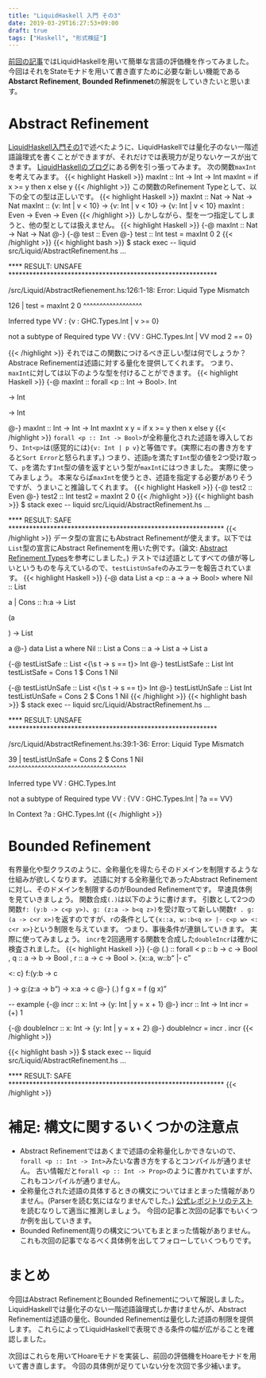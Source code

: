 ```yaml
---
title: "LiquidHaskell 入門 その3"
date: 2019-03-29T16:27:53+09:00
draft: true
tags: ["Haskell", "形式検証"]
---
```


[前回の記事](https://forestaa.github.io/blog/posts/liquidhaskell2/)ではLiquidHaskellを用いて簡単な言語の評価機を作ってみました。
今回はそれをStateモナドを用いて書き直すために必要な新しい機能である**Abstarct Refinement**, **Bounded Refinmenet**の解説をしていきたいと思います。

<!--more-->

# Abstract Refinement
[LiquidHaskell入門その1](https://forestaa.github.io/blog/posts/liquidhaskell1/)で述べたように、LiquidHaskellでは量化子のない一階述語論理式を書くことができますが、それだけでは表現力が足りないケースが出てきます。
[LiquidHaskellのブログ](https://ucsd-progsys.github.io/liquidhaskell-blog/2013/06/03/abstracting-over-refinements.lhs/)にある例を引っ張ってみます。
次の関数```maxInt```を考えてみます。
{{< highlight Haskell >}}
maxInt :: Int -> Int -> Int
maxInt = if x >= y then x else y
{{< /highlight >}}
この関数のRefinement Typeとして、以下の全ての型は正しいです。
{{< highlight Haskell >}}
maxInt :: Nat -> Nat -> Nat
maxInt :: {v: Int | v < 10} -> {v: Int | v < 10} -> {v: Int | v < 10}
maxInt : Even -> Even -> Even
{{< /highlight >}}
しかしながら、型を一つ指定してしまうと、他の型としては扱えません。
{{< highlight Haskell >}}
{-@ maxInt :: Nat -> Nat -> Nat @-}
{-@ test :: Even @-}
test :: Int
test = maxInt 0 2
{{< /highlight >}}
{{< highlight bash >}}
$ stack exec -- liquid src/Liquid/AbstractRefinement.hs
...

**** RESULT: UNSAFE ************************************************************

/src/Liquid/AbstractRefienement.hs:126:1-18: Error: Liquid Type Mismatch

 126 | test = maxInt 2 0
       ^^^^^^^^^^^^^^^^^^

   Inferred type
     VV : {v : GHC.Types.Int | v >= 0}

   not a subtype of Required type
     VV : {VV : GHC.Types.Int | VV mod 2 == 0}

{{< /highlight >}}
それではこの関数につけるべき正しい型は何でしょうか？
Abstrace Refinementは述語に対する量化を提供してくれます。
つまり、```maxInt```に対しては以下のような型を付けることができます。
{{< highlight Haskell >}}
{-@ maxInt :: forall <p :: Int -> Bool>. Int<p> -> Int<p> -> Int<p> @-}
maxInt :: Int -> Int -> Int
maxInt x y = if x >= y then x else y
{{< /highlight >}}
```forall <p :: Int -> Bool>```が全称量化された述語を導入しており、```Int<p>```は(感覚的には)```{v: Int | p v}```と等価です。(実際に右の書き方をすると```Sort Error```と怒られます。)
つまり、述語```p```を満たす```Int```型の値を2つ受け取って、```p```を満たす```Int```型の値を返すという型が```maxInt```にはつきました。
実際に使ってみましょう。
本来ならば```maxInt```を使うとき、述語を指定する必要がありそうですが、うまいこと推論してくれます。
{{< highlight Haskell >}}
{-@ test2 :: Even @-}
test2 :: Int
test2 = maxInt 2 0
{{< /highlight >}}
{{< highlight bash >}}
$ stack exec -- liquid src/Liquid/AbstractRefinement.hs
...

**** RESULT: SAFE **************************************************************
{{< /highlight >}}
データ型の宣言にもAbstract Refinementが使えます。以下では```List```型の宣言にAbstract Refinementを用いた例です。(論文: [Abstract Refinement Types](https://ranjitjhala.github.io/static/abstract_refinement_types.pdf)を参考にしました。)
テストでは述語としてすべての値が等しいというものを与えているので、```testListUnSafe```のみエラーを報告されています。
{{< highlight Haskell >}}
{-@ 
data List a <p :: a -> a -> Bool> where
    Nil :: List <p> a
  | Cons :: h:a -> List <p> (a<p h>) -> List <p> a
@-}
data List a where
  Nil :: List a
  Cons :: a -> List a -> List a

{-@ testListSafe :: List <{\s t -> s == t}> Int @-}
testListSafe :: List Int
testListSafe = Cons 1 $ Cons 1 Nil

{-@ testListUnSafe :: List <{\s t -> s == t}> Int @-}
testListUnSafe :: List Int
testListUnSafe = Cons 2 $ Cons 1 Nil
{{< /highlight >}}
{{< highlight bash >}}
$ stack exec -- liquid src/Liquid/AbstractRefinement.hs
...

**** RESULT: UNSAFE ************************************************************


 /src/Liquid/AbstractRefinement.hs:39:1-36: Error: Liquid Type Mismatch

 39 | testListUnSafe = Cons 2 $ Cons 1 Nil
      ^^^^^^^^^^^^^^^^^^^^^^^^^^^^^^^^^^^^

   Inferred type
     VV : GHC.Types.Int

   not a subtype of Required type
     VV : {VV : GHC.Types.Int | ?a == VV}

   In Context
     ?a : GHC.Types.Int
{{< /highlight >}}

# Bounded Refinement
有界量化や型クラスのように、全称量化を得たらそのドメインを制限するような仕組みが欲しくなります。
述語に対する全称量化であったAbstract Refinementに対し、そのドメインを制限するのがBounded Refinementです。
早速具体例を見ていきましょう。
関数合成```(.)```は以下のように書けます。
引数として2つの関数```f: (y:b -> c<p y>)```、```g: (z:a -> b<q z>)```を受け取って新しい関数```f . g: (a -> c<r x>)```を返すのですが、```r```の条件として```{x::a, w::b<q x> |- c<p w> <: c<r x>}```という制限を与えています。
つまり、事後条件が連鎖していきます。
実際に使ってみましょう。
```incr```を2回適用する関数を合成した```doubleIncr```は確かに検査されました。
{{< highlight Haskell >}}
{-@
(.) :: forall < p :: b -> c -> Bool
              , q :: a -> b -> Bool
              , r :: a -> c -> Bool
              >.
       {x::a, w::b<q x> |- c<p w> <: c<r x>}
       f:(y:b -> c<p y>)
    -> g:(z:a -> b<q z>)
    -> x:a -> c<r x>
@-}
(.) f g x = f (g x)

-- example
{-@ incr :: x: Int -> {y: Int | y = x + 1} @-}
incr :: Int -> Int
incr = (+) 1

{-@ doubleIncr :: x: Int -> {y: Int | y = x + 2} @-}
doubleIncr = incr . incr
{{< /highlight >}}

{{< highlight bash >}}
$ stack exec -- liquid src/Liquid/AbstractRefinement.hs
...

**** RESULT: SAFE **************************************************************
{{< /highlight >}}

# 補足: 構文に関するいくつかの注意点
* Abstract Refinementではあくまで述語の全称量化しかできないので、```forall <p :: Int -> Int>```みたいな書き方をするとコンパイルが通りません。
古い情報だと```forall <p :: Int -> Prop>```のように書かれていますが、これもコンパイルが通りません。
* 全称量化された述語の具体するときの構文についてはまとまった情報がありません。(Parserを読む気にはなりませんでした。)
[公式レポジトリのテスト](https://github.com/ucsd-progsys/liquidhaskell/tree/develop/tests)を読むなりして適当に推測しましょう。
今回の記事と次回の記事でもいくつか例を出していきます。
* Bounded Refinement周りの構文についてもまとまった情報がありません。これも次回の記事でなるべく具体例を出してフォローしていくつもりです。

# まとめ
今回はAbstract RefinementとBounded Refinementについて解説しました。
LiquidHaskellでは量化子のない一階述語論理式しか書けませんが、Abstract Refinementは述語の量化、Bounded Refinementは量化した述語の制限を提供します。
これらによってLiquidHaskellで表現できる条件の幅が広がることを確認しました。

次回はこれらを用いてHoareモナドを実装し、前回の評価機をHoareモナドを用いて書き直します。
今回の具体例が足りていない分を次回で多少補います。